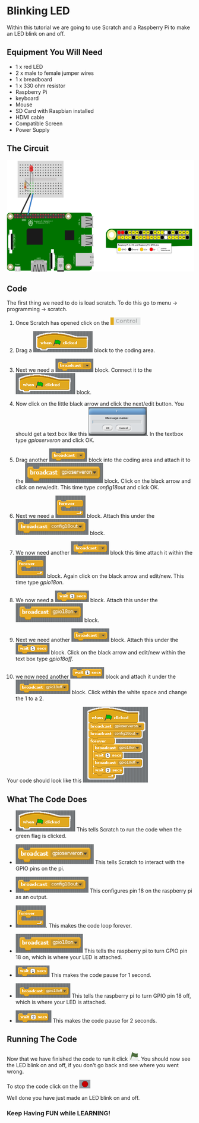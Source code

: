 # Blinking LED

Within this tutorial we are going to use Scratch and a Raspberry Pi to make an LED blink on and off.

## Equipment You Will Need
* 1 x red LED
* 2 x male to female jumper wires
* 1 x breadboard
* 1 x 330 ohm resistor
* Raspberry Pi
* keyboard
* Mouse
* SD Card with Raspbian installed
* HDMI cable
* Compatible Screen
* Power Supply

## The Circuit
![LED Circuit](Images/LED_Diagram.png)

## Code
The first thing we need to do is load scratch. To do this go to menu -> programming -> scratch.

1. Once Scratch has opened click on the ![Control menu](Images/Control_menu.png)

2. Drag a ![When green flag clicked](Images/green_flag_clicked.png) block to the coding area.

3. Next we need a ![Broadcast](Images/Broadcast.png) block. Connect it to the ![When green flag clicked](Images/green_flag_clicked.png) block.

4. Now click on the little black arrow and click the next/edit button. You should get a text box like this ![Text Box](Images/Text_Box.png). In the textbox type *gpioserveron* and click OK.

5. Drag another ![Broadcast](Images/Broadcast.png) block into the coding area and attach it to the ![GPIO Server On](Images/gpio_server_on.png) block. Click on the black arrow and click on new/edit. This time type *config18out* and click OK.

6. Next we need a ![forever](Images/Forever_block.png) block. Attach this under the ![config 18 out](Images/config_18_out.png) block.

7. We now need another ![Broadcast](Images/Broadcast.png) block this time attach it within the ![forever](Images/Forever_block.png) block. Again click on the black arrow and edit/new. This time type *gpio18on*.

8. We now need a ![Wait 1 second](Images/Wait_1.png) block. Attach this under the ![gpio 18 on](Images/gpio_18_on.png) block.

9. Next we need another ![Broadcast](Images/Broadcast.png) block. Attach this under the ![Wait 1 second](Images/Wait_1.png) block. Click on the black arrow and edit/new within the text box type *gpio18off*.

10. we now need another ![Wait 1 second](Images/Wait_1.png) block and attach it under the ![gpio 18 off](Images/gpio_18_off.png) block. Click within the white space and change the 1 to a 2.

Your code should look like this ![Code](Images/Blink_code.png)

## What The Code Does
* ![When Green flag clicked](Images/green_flag_clicked.png) This tells Scratch to run the code when the green flag is clicked.

* ![GPIO server on](Images/gpio_server_on.png) This tells Scratch to interact with the GPIO pins on the pi.

* ![Configure pin 18](Images/config_18_out.png) This configures pin 18 on the raspberry pi as an output.

* ![forever](Images/Forever_block.png). This makes the code loop forever.

* ![GPIO 18 on](Images/gpio_18_on.png) This tells the raspberry pi to turn GPIO pin 18 on, which is where your LED is attached.

* ![Wait 1](Images/Wait_1.png) This makes the code pause for 1 second.

* ![GPIO 18 off](Images/gpio_18_off.png) This tells the raspberry pi to turn GPIO pin 18 off, which is where your LED is attached.

* ![wait 2](Images/Wait_2.png) This makes the code pause for 2 seconds.

## Running The Code
Now that we have finished the code to run it click ![the green flag](Images/Green_Flag.png). You should now see the LED blink on and off, if you don't go back and see where you went wrong.

To stop the code click on the ![red circle](Images/Red_dot.png)

Well done you have just made an LED blink on and off.

### Keep Having FUN while LEARNING!
